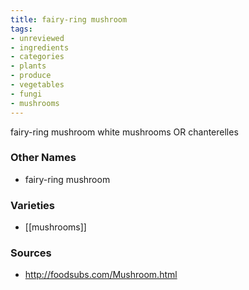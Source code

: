 ```yaml
---
title: fairy-ring mushroom
tags:
- unreviewed
- ingredients
- categories
- plants
- produce
- vegetables
- fungi
- mushrooms
---
```

fairy-ring mushroom white mushrooms OR chanterelles

### Other Names

* fairy-ring mushroom

### Varieties

* [[mushrooms]]

### Sources
* http://foodsubs.com/Mushroom.html
